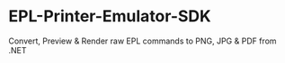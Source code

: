# EPL-Printer-Emulator-SDK
Convert, Preview &amp; Render raw EPL commands to PNG, JPG &amp; PDF from .NET
